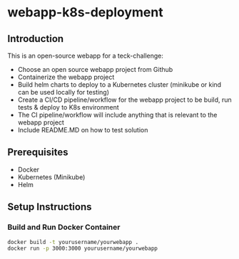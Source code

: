 # webapp-k8s-deployment

## Introduction
This is an open-source webapp for a teck-challenge:

- Choose an open source webapp project from Github
- Containerize the webapp project
- Build helm charts to deploy to a Kubernetes cluster (minikube or kind can be used locally for testing)
- Create a CI/CD pipeline/workflow for the webapp project to be build, run tests & deploy to K8s environment
- The CI pipeline/workflow will include anything that is relevant to the webapp project
- Include README.MD on how to test solution

## Prerequisites
- Docker
- Kubernetes (Minikube)
- Helm

## Setup Instructions

### Build and Run Docker Container
```bash
docker build -t yourusername/yourwebapp .
docker run -p 3000:3000 yourusername/yourwebapp
